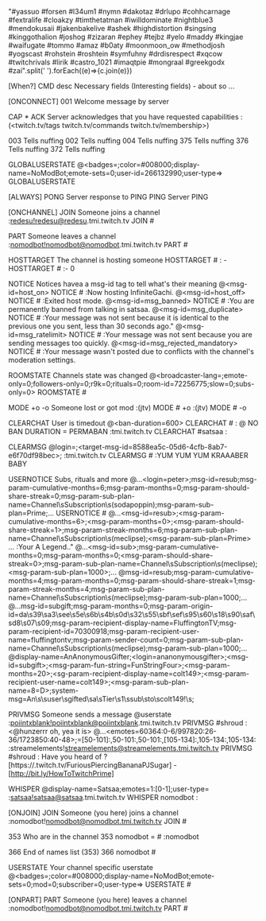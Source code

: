 "#yassuo #forsen #l34um1 #nymn #dakotaz #drlupo #cohhcarnage #fextralife #cloakzy #timthetatman #iwilldominate #nightblue3 #mendokusaii #jakenbakelive #ashek #highdistortion #singsing #kinggothalion #joshog #zizaran #ephey #tejbz #yelo #maddy #kingjae #waifugate #tommo #amaz #b0aty #moonmoon_ow #methodjosh #yogscast #rohstein #roshtein #symfuhny #drdisrespect #xqcow #twitchrivals #lirik #castro_1021 #imaqtpie #mongraal #greekgodx #zai".split(' ').forEach((e)=>{c.join(e)})


[When?]
CMD           desc
Necessary fields <Dynamic fields> (Interesting fields) - about so
...

[ONCONNECT]
001           Welcome message by server

CAP * ACK     Server acknowledges that you have requested capabilities
:(<twitch.tv/tags twitch.tv/commands twitch.tv/membership>)

003           Tells nuffing
002           Tells nuffing
004           Tells nuffing
375           Tells nuffing
376           Tells nuffing
372           Tells nuffing

GLOBALUSERSTATE
@<badges=;color=#008000;display-name=NoModBot;emote-sets=0;user-id=266132990;user-type=> GLOBALUSERSTATE

[ALWAYS]
PONG          Server response to PING
PING          Server PING

[ONCHANNEL]
JOIN          Someone joins a channel
:<redesu!redesu@redesu>.tmi.twitch.tv JOIN #<vadikus007>

PART          Someone leaves a channel
:<nomodbot!nomodbot@nomodbot>.tmi.twitch.tv PART #<vadikus007>

HOSTTARGET    The channel is hosting someone
HOSTTARGET #<vadikus007> :<infinitegachi> -
HOSTTARGET #<satsaa> :- 0

NOTICE        Notices havea a msg-id tag to tell what's their meaning
@<msg-id=host_on> NOTICE #<vadikus007> :Now hosting InfiniteGachi.
@<msg-id=host_off> NOTICE #<satsaa> :Exited host mode.
@<msg-id=msg_banned> NOTICE #<satsaa> :You are permanently banned from talking in satsaa.
@<msg-id=msg_duplicate> NOTICE #<satsaa> :Your message was not sent because it is identical to the previous one you sent, less than 30 seconds ago."
@<msg-id=msg_ratelimit> NOTICE #<satsaa> :Your message was not sent because you are sending messages too quickly.
@<msg-id=msg_rejected_mandatory> NOTICE #<satsaa> :Your message wasn't posted due to conflicts with the channel's moderation settings.

ROOMSTATE     Channels state was changed
@<broadcaster-lang=;emote-only=0;followers-only=0;r9k=0;rituals=0;room-id=72256775;slow=0;subs-only=0> ROOMSTATE #<vadikus007>

MODE          +o -o Someone lost or got mod
:(jtv) MODE #<zfg1> +o <swordlesslink>
:(jtv) MODE #<zfg1> -o <swordlesslink>

CLEARCHAT     User is timedout
@<ban-duration=600> CLEARCHAT #<sodapoppin> :<invalidus>
@ NO BAN DURATION = PERMABAN :tmi.twitch.tv CLEARCHAT #satsaa :<user>

CLEARMSG
@login=<prestodotexe>;<target-msg-id=8588ea5c-05d6-4cfb-8ab7-e6f70df98bec>; :tmi.twitch.tv CLEARMSG #<joshog> :YUM YUM YUM KRAAABER BABY

USERNOTICE    Subs, rituals and more
@...<login=peter>;msg-id=resub;msg-param-cumulative-months=6;msg-param-months=0;msg-param-should-share-streak=0;msg-param-sub-plan-name=Channel\sSubscription\s(sodapoppin);msg-param-sub-plan=Prime;... USERNOTICE #<sodapoppin>
@...<msg-id=resub>;<msg-param-cumulative-months=6>;<msg-param-months=0>;<msg-param-should-share-streak=1>;msg-param-streak-months=6;msg-param-sub-plan-name=Channel\sSubscription\s(meclipse);<msg-param-sub-plan=Prime> ... :Your A Legend.."
@...<msg-id=sub>;msg-param-cumulative-months=0;msg-param-months=0;<msg-param-should-share-streak=0>;msg-param-sub-plan-name=Channel\sSubscription\s(meclipse);<msg-param-sub-plan=1000>;...
@msg-id=resub;msg-param-cumulative-months=4;msg-param-months=0;msg-param-should-share-streak=1;msg-param-streak-months=4;msg-param-sub-plan-name=Channel\sSubscription\s(meclipse);msg-param-sub-plan=1000;...
@...msg-id=subgift;msg-param-months=0;msg-param-origin-id=da\s39\sa3\see\s5e\s6b\s4b\s0d\s32\s55\sbf\sef\s95\s60\s18\s90\saf\sd8\s07\s09;msg-param-recipient-display-name=FluffingtonTV;msg-param-recipient-id=70300918;msg-param-recipient-user-name=fluffingtontv;msg-param-sender-count=0;msg-param-sub-plan-name=Channel\sSubscription\s(meclipse);msg-param-sub-plan=1000;...
@display-name=AnAnonymousGifter;<login=ananonymousgifter>;<msg-id=subgift>;<msg-param-fun-string=FunStringFour>;<msg-param-months=20>;<sg-param-recipient-display-name=colt149>;<msg-param-recipient-user-name=colt149>;<msg-param-sub-plan-name=8=D>;system-msg=An\s<anonymous>\suser\sgifted\sa\sTier\s1\ssub\sto\scolt149!\s;

PRIVMSG       Someone sends a message
@userstate :<poiintxblank!poiintxblank@poiintxblank>.tmi.twitch.tv PRIVMSG #shroud :<@hunzerrr oh, yea it is>
@...<emotes=60364:0-6/997820:26-36/1723850:40-48>;<flags>=[50-101]:,50-101:,50-101:,[105-134]:,105-134:,105-134: :streamelements!streamelements@streamelements.tmi.twitch.tv PRIVMSG #shroud :<shroudW> Have you heard of <shroudPrime> ? <shroudHyp> [https://<clips>.twitch.tv/FuriousPiercingBananaPJSugar] - [http://bit.ly/HowToTwitchPrime]

WHISPER
@display-name=Satsaa;emotes=1:[0-1];user-type= :<satsaa!satsaa@satsaa>.tmi.twitch.tv WHISPER nomodbot :<message>

[ONJOIN]
JOIN          Someone (you here) joins a channel
:nomodbot!nomodbot@nomodbot.tmi.twitch.tv JOIN #<vadikus007>

353           Who are in the channel
353 nomodbot = #<vadikus007> :nomodbot

366           End of names list (353)
366 nomodbot #<vadikus007>


USERSTATE     Your channel specific userstate
@<badges=;color=#008000;display-name=NoModBot;emote-sets=0;mod=0;subscriber=0;user-type=> USERSTATE #<vadikus007>

[ONPART]
PART          Someone (you here) leaves a channel
:nomodbot!nomodbot@nomodbot.tmi.twitch.tv PART #<vadikus007>